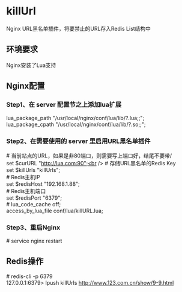# killUrl
Nginx URL黑名单插件，将要禁止的URL存入Redis List结构中

## 环境要求
Nginx安装了Lua支持

## Nginx配置
### Step1、在 server 配置节之上添加lua扩展
lua_package_path "/usr/local/nginx/conf/lua/lib/?.lua;;";<br />
lua_package_cpath "/usr/local/nginx/conf/lua/lib/?.so;;";<br />

### Step2、在需要使用的 server 里启用URL黑名单插件
&#35; 当前站点的URL，如果是非80端口，则需要写上端口好，结尾不要带/<br />
set $curURL "http://lua.com:90";<br />
&#35; 存储URL黑名单的Redis Key<br />
set $killUrls "killUrls";<br />
&#35; Redis主机IP<br />
set $redisHost "192.168.1.88";<br />
&#35; Redis主机端口<br />
set $redisPort "6379";<br />
&#35; lua_code_cache off;<br />
access_by_lua_file conf/lua/killURL.lua;<br />

### Step3、重启Nginx
&#35; service nginx restart


## Redis操作
&#35; redis-cli -p 6379<br />
127.0.0.1:6379> lpush killUrls http://www.123.com.cn/show/9-9.html
